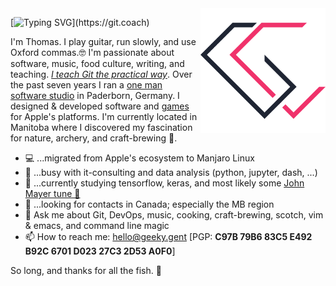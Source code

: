 <img width="200px" align="right" src="https://raw.githubusercontent.com/t89/t89/master/images/gg.svg"/>

[![Typing
SVG](https://readme-typing-svg.herokuapp.com?font=ibm+plex+mono&color=ED366D&width=800&lines=printf(%22Hello%2C+World!%22);cout+%3C%3C+%22Hello%2C+World!%22+%3C%3C+endl;println!(%22Hello%2C+World!%22);System.out.println(%22Hello%2C+World!%22);hello()+-%3E+io%3Aformat(%22hello+world~n%22).)](https://git.coach)

I'm Thomas. I play guitar, run slowly, and use Oxford commas.🤓 I'm passionate about software, music, food culture, writing, and teaching. _[I teach Git the practical way](https://git.coach)_. Over the past seven years I ran a [one man software studio](https://geeky.gent) in Paderborn, Germany. I designed & developed software and [games](https://snip.rocks) for Apple's platforms. I'm currently located in Manitoba where I discovered my fascination for nature, archery, and craft-brewing 🍻.

- 💻 ...migrated from Apple's ecosystem to Manjaro Linux
- 🦦 ...busy with it-consulting and data analysis (python, jupyter, dash, ...)
- 🌱 ...currently studying tensorflow, keras, and most likely some [John Mayer tune 🎸](https://www.youtube.com/watch?v=7NJlLuJwdAA)
- 🔭 ...looking for contacts in Canada; especially the MB region
- 💬️ Ask me about Git, DevOps, music, cooking, craft-brewing, scotch, vim & emacs, and command line magic
- 📫 How to reach me: hello@geeky.gent [PGP: **C97B 79B6 83C5 E492 B92C 6701 D023 27C3 2D53 A0F0**]

So long, and thanks for all the fish. 🐬
